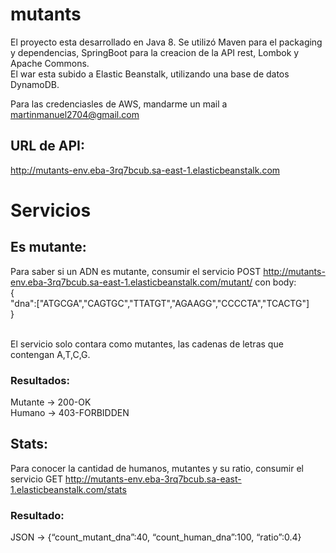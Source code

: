 # mutants

El proyecto esta desarrollado en Java 8. Se utilizó Maven para el packaging y dependencias, SpringBoot para la creacion de la API rest, Lombok y Apache Commons.<br/>
El war esta subido a Elastic Beanstalk, utilizando una base de datos DynamoDB.

Para las credenciasles de AWS, mandarme un mail a martinmanuel2704@gmail.com<br/>

## URL de API:
http://mutants-env.eba-3rq7bcub.sa-east-1.elasticbeanstalk.com

# Servicios

## Es mutante:
Para saber si un ADN es mutante, consumir el servicio POST http://mutants-env.eba-3rq7bcub.sa-east-1.elasticbeanstalk.com/mutant/ con body:<br/>
{<br/>
"dna":["ATGCGA","CAGTGC","TTATGT","AGAAGG","CCCCTA","TCACTG"]<br/>
}<br/><br/>

El servicio solo contara como mutantes, las cadenas de letras que contengan A,T,C,G.<br/>

### Resultados:
Mutante -> 200-OK <br/>
Humano ->  403-FORBIDDEN


## Stats:
Para conocer la cantidad de humanos, mutantes y su ratio, consumir el servicio GET http://mutants-env.eba-3rq7bcub.sa-east-1.elasticbeanstalk.com/stats

### Resultado:
JSON -> {“count_mutant_dna”:40, “count_human_dna”:100, “ratio”:0.4}




